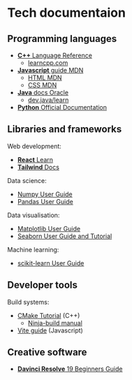 # Tech documentaion

## Programming languages

- [**C++** Language Reference](https://en.cppreference.com/w/cpp)
    - [learncpp.com](https://www.learncpp.com/)
- [**Javascript** guide MDN](https://developer.mozilla.org/en-US/docs/Web/JavaScript/Guide)
    - [HTML MDN](https://developer.mozilla.org/en-US/docs/Web/HTML)
    - [CSS MDN](https://developer.mozilla.org/en-US/docs/Web/CSS)
- [**Java** docs Oracle](https://docs.oracle.com/en/java/)
    - [dev.java/learn](https://dev.java/learn/)
- [**Python** Official Documentation](https://docs.python.org/3)
## Libraries and frameworks

Web development:
- [**React** Learn](https://react.dev/learn)
- [**Tailwind** Docs](https://tailwindcss.com/docs)

Data science:
- [Numpy User Guide](https://numpy.org/doc/stable/user)
- [Pandas User Guide](https://pandas.pydata.org/docs/user_guide/)

Data visualisation:
- [Matplotlib User Guide](https://matplotlib.org/stable/users/)
- [Seaborn User Guide and Tutorial](https://seaborn.pydata.org/tutorial.html)

Machine learning:
- [scikit-learn User Guide](https://scikit-learn.org/stable/user_guide.html)

## Developer tools

Build systems:
- [CMake Tutorial](https://cmake.org/cmake/help/latest/guide/tutorial/) (C++)
    - [Ninja-build manual](https://ninja-build.org/manual.html)
- [Vite guide](https://vite.dev/guide/) (Javascript)

## Creative software

- [**Davinci Resolve** 19 Beginners Guide](https://documents.blackmagicdesign.com/UserManuals/DaVinci-Resolve-19-Beginners-Guide.pdf?_v=1741161610000)